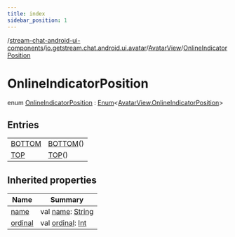 ```yaml
---
title: index
sidebar_position: 1
---
```

/[stream-chat-android-ui-components](../../../index.md)/[io.getstream.chat.android.ui.avatar](../../index.md)/[AvatarView](../index.md)/[OnlineIndicatorPosition](index.md)  
  
  
  
# OnlineIndicatorPosition  
enum [OnlineIndicatorPosition](index.md) : [Enum](https://kotlinlang.org/api/latest/jvm/stdlib/kotlin/-enum/index.html)&lt;[AvatarView.OnlineIndicatorPosition](index.md)&gt;   
  
## Entries  
  
| | |
|---|---|
| <a name="io.getstream.chat.android.ui.avatar/AvatarView.OnlineIndicatorPosition.BOTTOM///PointingToDeclaration/"></a>[BOTTOM](BOTTOM/index.md)| <a name="io.getstream.chat.android.ui.avatar/AvatarView.OnlineIndicatorPosition.BOTTOM///PointingToDeclaration/"></a>[BOTTOM](BOTTOM/index.md)()|
| <a name="io.getstream.chat.android.ui.avatar/AvatarView.OnlineIndicatorPosition.TOP///PointingToDeclaration/"></a>[TOP](TOP/index.md)| <a name="io.getstream.chat.android.ui.avatar/AvatarView.OnlineIndicatorPosition.TOP///PointingToDeclaration/"></a>[TOP](TOP/index.md)()|
  
  
## Inherited properties  
  
|  Name |  Summary | 
|---|---|
| <a name="io.getstream.chat.android.ui.avatar/AvatarView.OnlineIndicatorPosition/name/#/PointingToDeclaration/"></a>[name](index.md#615634025%2FProperties%2F-523872580)| <a name="io.getstream.chat.android.ui.avatar/AvatarView.OnlineIndicatorPosition/name/#/PointingToDeclaration/"></a>val [name](index.md#615634025%2FProperties%2F-523872580): [String](https://kotlinlang.org/api/latest/jvm/stdlib/kotlin/-string/index.html)|
| <a name="io.getstream.chat.android.ui.avatar/AvatarView.OnlineIndicatorPosition/ordinal/#/PointingToDeclaration/"></a>[ordinal](index.md#317214261%2FProperties%2F-523872580)| <a name="io.getstream.chat.android.ui.avatar/AvatarView.OnlineIndicatorPosition/ordinal/#/PointingToDeclaration/"></a>val [ordinal](index.md#317214261%2FProperties%2F-523872580): [Int](https://kotlinlang.org/api/latest/jvm/stdlib/kotlin/-int/index.html)|

